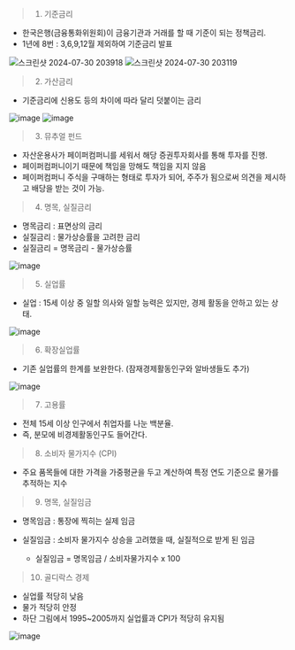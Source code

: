 > 1. 기준금리
- 한국은행(금융통화위원회)이 금융기관과 거래를 할 때 기준이 되는 정책금리.
- 1년에 8번 : 3,6,9,12월 제외하여 기준금리 발표

![스크린샷 2024-07-30 203918](https://github.com/user-attachments/assets/f0adc860-f3c4-4a78-a470-da04274ce83d)
![스크린샷 2024-07-30 203119](https://github.com/user-attachments/assets/fa952bb8-ec3a-4254-8326-2fe8a30897be)


> 2. 가산금리
- 기준금리에 신용도 등의 차이에 따라 달리 덧붙이는 금리

![image](https://github.com/user-attachments/assets/dc1d50d6-254c-4a5d-91c3-1ce8ed07fb4e)
![image](https://github.com/user-attachments/assets/1512909d-61e3-48ff-98ee-ae8d3a2e70b7)

> 3. 뮤추얼 펀드
- 자산운용사가 페이퍼컴퍼니를 세워서 해당 증권투자회사를 통해 투자를 진행.
- 페이퍼컴퍼니이기 때문에 책임을 망해도 책임을 지지 않음
- 페이퍼컴퍼니 주식을 구매하는 형태로 투자가 되어, 주주가 됨으로써 의견을 제시하고 배당을 받는 것이 가능. 

> 4. 명목, 실질금리
- 명목금리 : 표면상의 금리
- 실질금리 : 물가상승률을 고려한 금리
- 실질금리 = 명목금리 - 물가상승률

![image](https://github.com/user-attachments/assets/fb44b02b-3515-4856-ba66-16059278a8cf)

> 5. 실업률
- 실업 : 15세 이상 중 일할 의사와 일할 능력은 있지만, 경제 활동을 안하고 있는 상태.

![image](https://github.com/user-attachments/assets/8c5d8cc1-8f23-4739-80a6-c5989213a9df)

> 6. 확장실업률
- 기존 실업률의 한계를 보완한다. (잠재경제활동인구와 알바생들도 추가)

![image](https://github.com/user-attachments/assets/fc2a33af-a696-47a1-803f-f5088ddba5bb)


> 7. 고용률
- 전체 15세 이상 인구에서 취업자를 나눈 백분율.
- 즉, 분모에 비경제활동인구도 들어간다.

> 8. 소비자 물가지수 (CPI)
- 주요 품목들에 대한 가격을 가중평균을 두고 계산하여 특정 연도 기준으로 물가를 추적하는 지수

> 9. 명목, 실질임금
- 명목임금 : 통장에 찍히는 실제 임금
- 실질임금 : 소비자 물가지수 상승을 고려했을 때, 실질적으로 받게 된 임금
    
    + 실질임금 = 명목임금 / 소비자물가지수 x 100

> 10. 골디락스 경제
- 실업률 적당히 낮음
- 물가 적당히 안정
- 하단 그림에서 1995~2005까지 실업률과 CPI가 적당히 유지됨

![image](https://github.com/user-attachments/assets/47b99ff6-4239-493f-9873-d7fdab5aaa8c)
